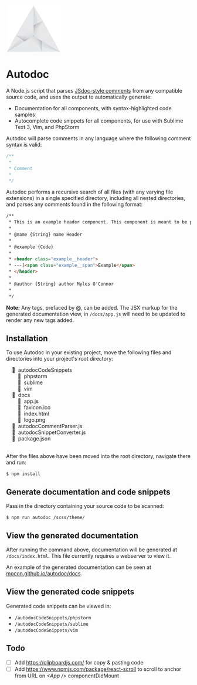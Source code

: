 [![Autodoc by @mocon](https://github.com/mocon/autodoc/blob/master/docs/logo.png)](https://dribbble.com/shots/2377274-Origami-Logo)
# Autodoc

A Node.js script that parses <a href="http://usejsdoc.org/tags-example.html" target="_blank">JSdoc-style comments</a> from any compatible source code, and uses the output to automatically generate:

* Documentation for all components, with syntax-highlighted code samples
* Autocomplete code snippets for all components, for use with Sublime Text 3, Vim, and PhpStorm

Autodoc will parse comments in any language where the following comment syntax is valid:

```js
/**
 *
 * Comment
 *
 */
```

Autodoc performs a recursive search of all files (with any varying file extensions) in a single specified directory, including all nested directories, and parses any comments found in the following format:

```html
/**
 * This is an example header component. This component is meant to be placed at the top of the page.
 *
 * @name {String} name Header
 *
 * @example {Code}
 *
 * <header class="example__header">
 * ---]<span class="example__span">Example</span>
 * </header>
 *
 * @author {String} author Myles O'Connor
 *
 */
```

__Note:__ Any tags, prefaced by @, can be added. The JSX markup for the generated documentation view, in `/docs/app.js` will need to be updated to render any new tags added.

## Installation

To use Autodoc in your existing project, move the following files and directories into your project's root directory:

&nbsp;&nbsp;&nbsp;&nbsp;&#128194; &nbsp;autodocCodeSnippets  
&nbsp;&nbsp;&nbsp;&nbsp;&nbsp;&nbsp;&nbsp;&nbsp;&#128194; &nbsp;phpstorm  
&nbsp;&nbsp;&nbsp;&nbsp;&nbsp;&nbsp;&nbsp;&nbsp;&#128194; &nbsp;sublime  
&nbsp;&nbsp;&nbsp;&nbsp;&nbsp;&nbsp;&nbsp;&nbsp;&#128194; &nbsp;vim  
&nbsp;&nbsp;&nbsp;&nbsp;&#128194; &nbsp;docs  
&nbsp;&nbsp;&nbsp;&nbsp;&nbsp;&nbsp;&nbsp;&nbsp;&#128196; &nbsp;app.js  
&nbsp;&nbsp;&nbsp;&nbsp;&nbsp;&nbsp;&nbsp;&nbsp;&#128196; &nbsp;favicon.ico  
&nbsp;&nbsp;&nbsp;&nbsp;&nbsp;&nbsp;&nbsp;&nbsp;&#128196; &nbsp;index.html  
&nbsp;&nbsp;&nbsp;&nbsp;&nbsp;&nbsp;&nbsp;&nbsp;&#128196; &nbsp;logo.png  
&nbsp;&nbsp;&nbsp;&nbsp;&#128196; &nbsp;autodocCommentParser.js  
&nbsp;&nbsp;&nbsp;&nbsp;&#128196; &nbsp;autodocSnippetConverter.js  
&nbsp;&nbsp;&nbsp;&nbsp;&#128196; &nbsp;package.json  
<br/>

After the files above have been moved into the root directory, navigate there and run:

```
$ npm install
```

## Generate documentation and code snippets

Pass in the directory containing your source code to be scanned:

```
$ npm run autodoc /scss/theme/
```

## View the generated documentation

After running the command above, documentation will be generated at `/docs/index.html`. This file currently requires a webserver to view it.

An example of the generated documentation can be seen at <a href="https://mocon.github.io/autodoc/docs/" target="_blank">mocon.github.io/autodoc/docs</a>.

## View the generated code snippets

Generated code snippets can be viewed in:

* `/autodocCodeSnippets/phpstorm`
* `/autodocCodeSnippets/sublime`
* `/autodocCodeSnippets/vim`

## Todo

- [ ] Add https://clipboardjs.com/ for copy & pasting code
- [ ] Add https://www.npmjs.com/package/react-scroll to scroll to anchor from URL on *&lt;App /&gt;* componentDidMount
